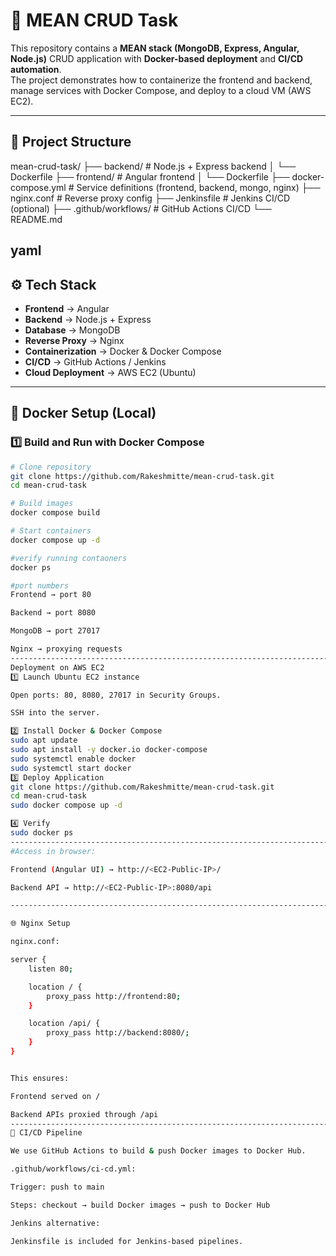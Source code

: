 # 🚀 MEAN CRUD Task

This repository contains a **MEAN stack (MongoDB, Express, Angular, Node.js)** CRUD application with **Docker-based deployment** and **CI/CD automation**.  
The project demonstrates how to containerize the frontend and backend, manage services with Docker Compose, and deploy to a cloud VM (AWS EC2).  

---

## 📌 Project Structure

mean-crud-task/
├── backend/ # Node.js + Express backend
│ └── Dockerfile
├── frontend/ # Angular frontend
│ └── Dockerfile
├── docker-compose.yml # Service definitions (frontend, backend, mongo, nginx)
├── nginx.conf # Reverse proxy config
├── Jenkinsfile # Jenkins CI/CD (optional)
├── .github/workflows/ # GitHub Actions CI/CD
└── README.md


yaml
---

## ⚙️ Tech Stack

- **Frontend** → Angular  
- **Backend** → Node.js + Express  
- **Database** → MongoDB  
- **Reverse Proxy** → Nginx  
- **Containerization** → Docker & Docker Compose  
- **CI/CD** → GitHub Actions / Jenkins  
- **Cloud Deployment** → AWS EC2 (Ubuntu)  

---

## 🐳 Docker Setup (Local)

### 1️⃣ Build and Run with Docker Compose
```bash
# Clone repository
git clone https://github.com/Rakeshmitte/mean-crud-task.git
cd mean-crud-task

# Build images
docker compose build

# Start containers
docker compose up -d

#verify running contaoners
docker ps

#port numbers
Frontend → port 80

Backend → port 8080

MongoDB → port 27017

Nginx → proxying requests
-----------------------------------------------------------------------------------------------------
Deployment on AWS EC2
1️⃣ Launch Ubuntu EC2 instance

Open ports: 80, 8080, 27017 in Security Groups.

SSH into the server.

2️⃣ Install Docker & Docker Compose
sudo apt update
sudo apt install -y docker.io docker-compose
sudo systemctl enable docker
sudo systemctl start docker
3️⃣ Deploy Application
git clone https://github.com/Rakeshmitte/mean-crud-task.git
cd mean-crud-task
sudo docker compose up -d

4️⃣ Verify
sudo docker ps
-------------------------------------------------------------------------------------------------
#Access in browser:

Frontend (Angular UI) → http://<EC2-Public-IP>/

Backend API → http://<EC2-Public-IP>:8080/api

-----------------------------------------------------------------------------------------------------

🌐 Nginx Setup

nginx.conf:

server {
    listen 80;

    location / {
        proxy_pass http://frontend:80;
    }

    location /api/ {
        proxy_pass http://backend:8080/;
    }
}


This ensures:

Frontend served on /

Backend APIs proxied through /api
--------------------------------------------------------------------------------------------------------
🔄 CI/CD Pipeline

We use GitHub Actions to build & push Docker images to Docker Hub.

.github/workflows/ci-cd.yml:

Trigger: push to main

Steps: checkout → build Docker images → push to Docker Hub

Jenkins alternative:

Jenkinsfile is included for Jenkins-based pipelines.





